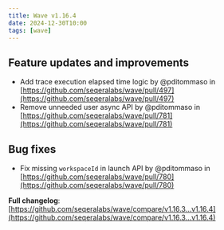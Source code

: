```yaml
---
title: Wave v1.16.4
date: 2024-12-30T10:00
tags: [wave]
---
```


## Feature updates and improvements

- Add trace execution elapsed time logic by @pditommaso in [https://github.com/seqeralabs/wave/pull/497](https://github.com/seqeralabs/wave/pull/497)
- Remove unneeded user async API by @pditommaso in [https://github.com/seqeralabs/wave/pull/781](https://github.com/seqeralabs/wave/pull/781)

## Bug fixes

- Fix missing `workspaceId` in launch API by @pditommaso in [https://github.com/seqeralabs/wave/pull/780](https://github.com/seqeralabs/wave/pull/780)

**Full changelog**: [https://github.com/seqeralabs/wave/compare/v1.16.3...v1.16.4](https://github.com/seqeralabs/wave/compare/v1.16.3...v1.16.4)
